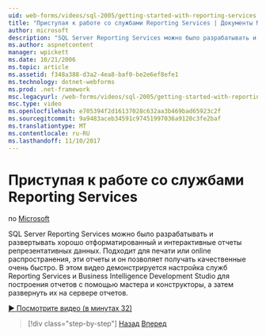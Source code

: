 ```yaml
---
uid: web-forms/videos/sql-2005/getting-started-with-reporting-services
title: "Приступая к работе со службами Reporting Services | Документы Microsoft"
author: microsoft
description: "SQL Server Reporting Services можно было разрабатывать и развертывать хорошо отформатированный и интерактивные отчеты репрезентативных данных. Подходит для печати или только..."
ms.author: aspnetcontent
manager: wpickett
ms.date: 10/21/2006
ms.topic: article
ms.assetid: f348a388-d3a2-4ea8-baf0-be2e6ef8efe1
ms.technology: dotnet-webforms
ms.prod: .net-framework
msc.legacyurl: /web-forms/videos/sql-2005/getting-started-with-reporting-services
msc.type: video
ms.openlocfilehash: e705394f2d16137028c632aa3b469bad65923c2f
ms.sourcegitcommit: 9a9483aceb34591c97451997036a9120c3fe2baf
ms.translationtype: MT
ms.contentlocale: ru-RU
ms.lasthandoff: 11/10/2017
---
```

<a name="getting-started-with-reporting-services"></a>Приступая к работе со службами Reporting Services
====================
по [Microsoft](https://github.com/microsoft)

SQL Server Reporting Services можно было разрабатывать и развертывать хорошо отформатированный и интерактивные отчеты репрезентативных данных. Подходит для печати или online распространения, эти отчеты и он позволяет получать качественные очень быстро. В этом видео демонстрируется настройка служб Reporting Services и Business Intelligence Development Studio для построения отчетов с помощью мастера и конструкторы, а затем развернуть их на сервере отчетов.

[&#9654; Посмотрите видео (в минутах 32)](https://channel9.msdn.com/Blogs/ASP-NET-Site-Videos/getting-started-with-reporting-services)

>[!div class="step-by-step"]
[Назад](using-sql-server-management-studio.md)
[Вперед](building-and-customizing-reports-in-business-intelligence-development-studio.md)
